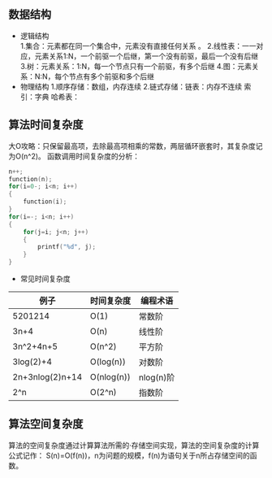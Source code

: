 ## 数据结构  
* 逻辑结构   
1.集合：元素都在同一个集合中，元素没有直接任何关系 。
2.线性表：一一对应，元素关系1:N，一个前驱一个后继，第一个没有前驱，最后一个没有后继  
3.树：元素关系：1:N，每一个节点只有一个前驱，有多个后继
4.图：元素关系：N:N，每个节点有多个前驱和多个后继
* 物理结构
1.顺序存储：数组，内存连续
2.链式存储：链表：内存不连续
索引：字典
哈希表：
## 算法时间复杂度
大O攻略：只保留最高项，去除最高项相乘的常数，两层循环嵌套时，其复杂度记为O(n^2)。
函数调用时间复杂度的分析：
```C++
n++;
function(n);
for(i=0-; i<n; i++)
{
    function(i);
}
for(i=-; i<n; i++)
{
    for(j=i; j<n; j++)
    {
        printf("%d", j);
    }
}

```
* 常见时间复杂度  

| 例子 | 时间复杂度 | 编程术语 |
| ------ | ------ | ------ |
| 5201214|O(1) |常数阶 |
| 3n+4 | O(n) | 线性阶 |
| 3n^2+4n+5 | O(n^2) | 平方阶 |
| 3log(2)+4 | O(log(n)) | 对数阶 |
| 2n+3nlog(2)n+14 | O(nlog(n)) | nlog(n)阶 |
| 2^n | O(2^n) | 指数阶 |

## 算法空间复杂度
算法的空间复杂度通过计算算法所需的·存储空间实现，算法的空间复杂度的计算公式记作：
S(n)=O(f(n))，n为问题的规模，f(n)为语句关于n所占存储空间的函数。